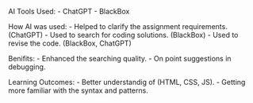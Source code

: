 AI Tools Used:
    - ChatGPT
    - BlackBox

How AI was used:
    - Helped to clarify the assignment requirements. (ChatGPT)
    - Used to search for coding solutions. (BlackBox)
    - Used to revise the code. (BlackBox, ChatGPT)

Benifits:
    - Enhanced the searching quality.
    - On point suggestions in debugging.

Learning Outcomes:
    - Better understandig of (HTML, CSS, JS).
    - Getting more familiar with the syntax and patterns.
